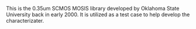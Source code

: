 This is the 0.35um SCMOS MOSIS library developed by Oklahoma State
University back in early 2000.  It is utilized as a test case to help
develop the characterizater.

